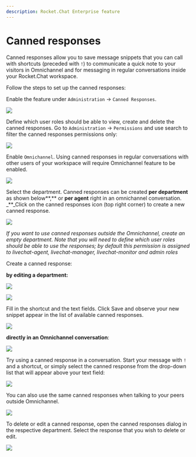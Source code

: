 ```yaml
---
description: Rocket.Chat Enterprise feature
---
```


# Canned responses

Canned responses allow you to save message snippets that you can call with shortcuts \(preceded with `!`\) to communicate a quick note to your visitors in Omnichannel and for messaging in regular conversations inside your Rocket.Chat workspace.

Follow the steps to set up the canned responses:

Enable the feature under `Administration` -&gt; `Canned Responses`.

![](../../../.gitbook/assets/canned_response_1.png)

Define which user roles should be able to view, create and delete the canned responses. Go to `Administration` -&gt; `Permissions` and use search to filter the canned responses permissions only:

![](../../../.gitbook/assets/screenshot-2020-07-28-at-00.16.30.png)

Enable `Omnichannel`. Using canned responses in regular conversations with other users of your workspace will require Omnichannel feature to be enabled.

![](../../../.gitbook/assets/screenshot-2020-07-28-at-00.23.19.png)

Select the department. Canned responses can be created **per department** as shown below**,** or **per agent** right in an omnichannel conversation. _\*\*_Click on the canned responses icon \(top right corner\) to create a new canned response.

![](../../../.gitbook/assets/screenshot-2020-07-28-at-00.28.04%20%281%29%20%281%29.png)

_If you want to use canned responses outside the Omnichannel, create an empty department. Note that you will need to define which user roles should be able to use the responses; by default this permission is assigned to livechat-agent, livechat-manager, livechat-monitor and admin roles_

Create a canned response:

**by editing a department:**

![](../../../.gitbook/assets/screenshot-2020-07-28-at-11.42.27.png)

![](../../../.gitbook/assets/screenshot-2020-07-28-at-11.43.49.png)

Fill in the shortcut and the text fields. Click Save and observe your new snippet appear in the list of available canned responses.

![](../../../.gitbook/assets/screenshot-2020-07-28-at-11.44.05.png)

**directly in an Omnichannel conversation**:

![](../../../.gitbook/assets/screenshot-2020-07-28-at-11.38.55.png)

Try using a canned response in a conversation. Start your message with `!` and a shortcut, or simply select the canned response from the drop-down list that will appear above your text field:

![](../../../.gitbook/assets/screenshot-2020-07-28-at-11.54.00.png)

You can also use the same canned responses when talking to your peers outside Omnichannel.

![](../../../.gitbook/assets/canned.gif)

To delete or edit a canned response, open the canned responses dialog in the respective department. Select the response that you wish to delete or edit.

![](../../../.gitbook/assets/screenshot-2020-07-28-at-12.08.17.png)

